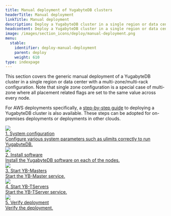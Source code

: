 ```yaml
---
title: Manual deployment of YugabyteDB clusters
headerTitle: Manual deployment
linkTitle: Manual deployment
description: Deploy a YugabyteDB cluster in a single region or data center with a multi-zone/multi-rack configuration.
headcontent: Deploy a YugabyteDB cluster in a single region or data center
image: /images/section_icons/deploy/manual-deployment.png
menu:
  stable:
    identifier: deploy-manual-deployment
    parent: deploy
    weight: 610
type: indexpage
---
```


This section covers the generic manual deployment of a YugabyteDB cluster in a single region or data center with a multi-zone/multi-rack configuration. Note that single zone configuration is a special case of multi-zone where all placement related flags are set to the same value across every node.

For AWS deployments specifically, a <a href="../public-clouds/aws/manual-deployment/">step-by-step guide</a> to deploying a YugabyteDB cluster is also available. These steps can be adopted for on-premises deployments or deployments in other clouds.

<div class="row">
  <div class="col-12 col-md-6 col-lg-12 col-xl-6">
    <a class="section-link icon-offset" href="./system-config/">
      <div class="head">
        <img class="icon" src="/images/section_icons/deploy/system.png" aria-hidden="true" />
        <div class="title">1. System configuration</div>
      </div>
      <div class="body">
          Configure various system parameters such as ulimits correctly to run YugabyteDB.
      </div>
    </a>
  </div>
  <div class="col-12 col-md-6 col-lg-12 col-xl-6">
    <a class="section-link icon-offset" href="./install-software/">
      <div class="head">
        <img class="icon" src="/images/section_icons/quick_start/install.png" aria-hidden="true" />
        <div class="title">2. Install software</div>
      </div>
      <div class="body">
          Install the YugabyteDB software on each of the nodes.
      </div>
    </a>
  </div>
  <div class="col-12 col-md-6 col-lg-12 col-xl-6">
    <a class="section-link icon-offset" href="./start-masters/">
      <div class="head">
        <img class="icon" src="/images/section_icons/admin/yb-master.png" aria-hidden="true" />
        <div class="title">3. Start YB-Masters</div>
      </div>
      <div class="body">
          Start the YB-Master service.
      </div>
    </a>
  </div>
  <div class="col-12 col-md-6 col-lg-12 col-xl-6">
    <a class="section-link icon-offset" href="./start-tservers/">
      <div class="head">
        <img class="icon" src="/images/section_icons/admin/yb-tserver.png" aria-hidden="true" />
        <div class="title">4. Start YB-TServers</div>
      </div>
      <div class="body">
          Start the YB-TServer service.
      </div>
    </a>
  </div>
  <div class="col-12 col-md-6 col-lg-12 col-xl-6">
    <a class="section-link icon-offset" href="./verify-deployment/">
      <div class="head">
        <img class="icon" src="/images/section_icons/deploy/checklist.png" aria-hidden="true" />
        <div class="title">5. Verify deployment</div>
      </div>
      <div class="body">
          Verify the deployment.
      </div>
    </a>
  </div>
</div>
